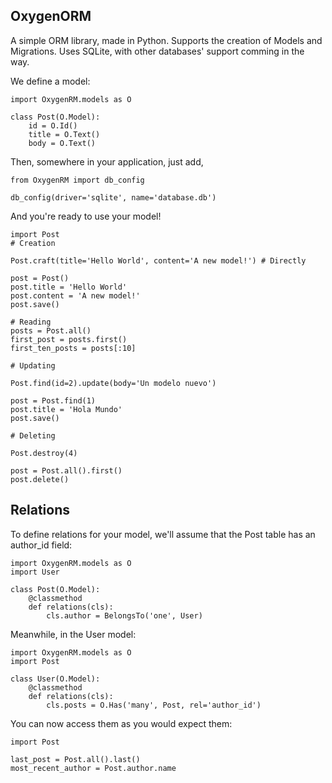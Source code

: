 ## OxygenORM

A simple ORM library, made in Python. Supports the creation of Models and Migrations. Uses SQLite, with other databases' support comming in the way.

We define a model:

```
import OxygenRM.models as O

class Post(O.Model):
    id = O.Id()
    title = O.Text()
    body = O.Text()
```

Then, somewhere in your application, just add,

```
from OxygenRM import db_config

db_config(driver='sqlite', name='database.db')
```

And you're ready to use your model!

```
import Post
# Creation

Post.craft(title='Hello World', content='A new model!') # Directly

post = Post()
post.title = 'Hello World'
post.content = 'A new model!'
post.save()

# Reading
posts = Post.all()
first_post = posts.first()
first_ten_posts = posts[:10]

# Updating

Post.find(id=2).update(body='Un modelo nuevo')

post = Post.find(1)
post.title = 'Hola Mundo'
post.save()

# Deleting

Post.destroy(4)

post = Post.all().first()
post.delete()
```

## Relations

To define relations for your model, we'll assume that the Post table has an author_id field:  

```
import OxygenRM.models as O
import User                       

class Post(O.Model):
    @classmethod
    def relations(cls):
        cls.author = BelongsTo('one', User)
```

Meanwhile, in the User model: 

```
import OxygenRM.models as O
import Post                       

class User(O.Model):
    @classmethod
    def relations(cls):
        cls.posts = O.Has('many', Post, rel='author_id')
```

You can now access them as you would expect them:

```
import Post

last_post = Post.all().last()
most_recent_author = Post.author.name
```